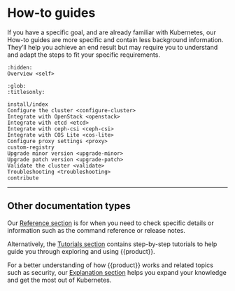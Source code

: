 # How-to guides

If you have a specific goal, and are already familiar with Kubernetes, our
How-to guides are more specific and contain less background information.
They’ll help you achieve an end result but may require you to understand and
adapt the steps to fit your specific requirements.

```{toctree}
:hidden:
Overview <self>
```

```{toctree}
:glob:
:titlesonly:

install/index
Configure the cluster <configure-cluster>
Integrate with OpenStack <openstack>
Integrate with etcd <etcd>
Integrate with ceph-csi <ceph-csi>
Integrate with COS Lite <cos-lite>
Configure proxy settings <proxy>
custom-registry
Upgrade minor version <upgrade-minor>
Upgrade patch version <upgrade-patch>
Validate the cluster <validate>
Troubleshooting <troubleshooting>
contribute
```

---

## Other documentation types

Our [Reference section] is for when you need to check specific details or
information such as the command reference or release notes.

Alternatively, the [Tutorials section] contains step-by-step tutorials to help
guide you through exploring and using {{product}}.

For a better understanding of how {{product}} works and related topics
such as security, our [Explanation section] helps you expand your knowledge
and get the most out of Kubernetes.

<!--LINKS -->
[Tutorials section]: ../tutorial/index
[Explanation section]: ../explanation/index
[Reference section]: ../reference/index

